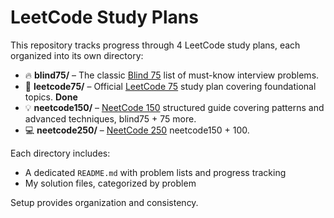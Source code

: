 # LeetCode Study Plans

This repository tracks progress through 4 LeetCode study plans, each organized into its own directory:

- 🔥 **blind75/** – The classic [Blind 75](https://www.techinterviewhandbook.org/grind75) list of must-know interview problems.
- 📘 **leetcode75/** – Official [LeetCode 75](https://leetcode.com/studyplan/leetcode-75/) study plan covering foundational topics. **Done**
- 💡 **neetcode150/** – [NeetCode 150](https://neetcode.io/) structured guide covering patterns and advanced techniques, blind75 + 75 more.
- 💻 **neetcode250/** – [NeetCode 250](https://neetcode.io/) neetcode150 + 100.

Each directory includes:
- A dedicated `README.md` with problem lists and progress tracking
- My solution files, categorized by problem

Setup provides organization and consistency.
